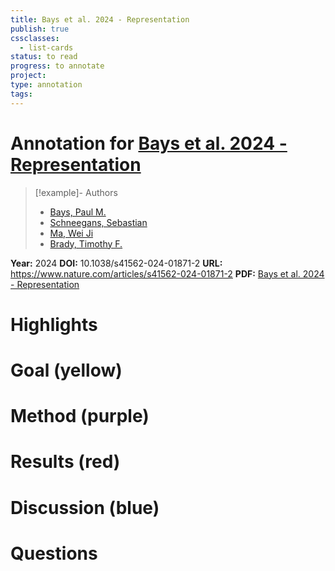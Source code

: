 ```yaml
---
title: Bays et al. 2024 - Representation
publish: true
cssclasses:
  - list-cards
status: to read
progress: to annotate
project:
type: annotation
tags:
---
```

# Annotation for [Bays et al. 2024 - Representation](Papers/References/Bays%20et%20al.%202024%20-%20Representation)

> [!example]- Authors
> - [Bays, Paul M.](Bays%2C%20Paul%20M.)
> - [Schneegans, Sebastian](Schneegans%2C%20Sebastian)
> - [Ma, Wei Ji](Ma%2C%20Wei%20Ji)
> - [Brady, Timothy F.](Brady%2C%20Timothy%20F.)

**Year:** 2024
**DOI:** 10.1038/s41562-024-01871-2
**URL:** https://www.nature.com/articles/s41562-024-01871-2
**PDF:** [Bays et al. 2024 - Representation](Papers/PDFs/Bays%20et%20al.%202024%20-%20Representation%20and%20computation%20in%20visual%20working%20memory.pdf)

# Highlights


# Goal (yellow)


# Method (purple)


# Results (red)


# Discussion (blue)


# Questions

